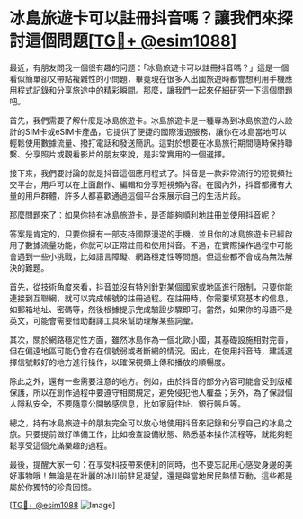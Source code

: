 # 冰島旅遊卡可以註冊抖音嗎？讓我們來探討這個問題[[TG💪+ @esim1088](https://t.me/s/esim1088)]

最近，有朋友問我一個很有趣的问题：「冰島旅遊卡可以註冊抖音嗎？」這是一個看似簡單卻又帶點複雜性的小問題，畢竟現在很多人出國旅遊時都會想利用手機應用程式記錄和分享旅途中的精彩瞬間。那麼，讓我們一起來仔細研究一下這個問題吧。

首先，我們需要了解什麼是冰島旅遊卡。冰島旅遊卡是一種專為到冰島旅遊的人設計的SIM卡或eSIM卡產品，它提供了便捷的國際漫遊服務，讓你在冰島當地可以輕鬆使用數據流量、撥打電話和發送簡訊。這對於想要在冰島旅行期間隨時保持聯繫、分享照片或觀看影片的朋友來說，是非常實用的一個選擇。

接下來，我們要討論的就是抖音這個應用程式了。抖音是一款非常流行的短視頻社交平台，用戶可以在上面創作、編輯和分享短視頻內容。在國內外，抖音都擁有大量的用戶群體，許多人都喜歡通過這個平台來展示自己的生活片段。

那麼問題來了：如果你持有冰島旅遊卡，是否能夠順利地註冊並使用抖音呢？

答案是肯定的，只要你擁有一部支持國際漫遊的手機，並且你的冰島旅遊卡已經啟用了數據流量功能，你就可以正常註冊和使用抖音。不過，在實際操作過程中可能會遇到一些小挑戰，比如語言障礙、網路穩定性等問題。但這些都不會成為無法解決的難題。

首先，從技術角度來看，抖音並沒有特別針對某個國家或地區進行限制，只要你能連接到互聯網，就可以完成帳號的註冊過程。在註冊時，你需要填寫基本的信息，如郵箱地址、密碼等，然後根據提示完成驗證步驟即可。當然，如果你的母語不是英文，可能會需要借助翻譯工具來幫助理解某些詞彙。

其次，關於網路穩定性方面，雖然冰島作為一個北歐小國，其基礎設施相對完善，但在偏遠地區可能仍會存在信號弱或者斷網的情況。因此，在使用抖音時，建議選擇信號較好的地方進行操作，以確保視頻上傳和播放的順暢度。

除此之外，還有一些需要注意的地方。例如，由於抖音的部分內容可能會受到版權保護，所以在創作過程中要遵守相關規定，避免侵犯他人權益；另外，為了保證個人隱私安全，不要隨意公開敏感信息，比如家庭住址、銀行賬戶等。

總之，持有冰島旅遊卡的朋友完全可以放心地使用抖音來記錄和分享自己的冰島之旅。只要提前做好準備工作，比如檢查設備狀態、熟悉基本操作流程等，就能夠輕鬆享受這個充滿樂趣的過程。

最後，提醒大家一句：在享受科技帶來便利的同時，也不要忘記用心感受身邊的美好事物哦！無論是在壯麗的冰川前駐足凝望，還是與當地居民熱情互動，這些都是屬於你獨特的珍貴回憶。

[[TG💪+ @esim1088](https://t.me/s/esim1088) ![Image](https://i.postimg.cc/4NQfJmqS/Snipaste-2025-05-13-00-14-12.png)]
